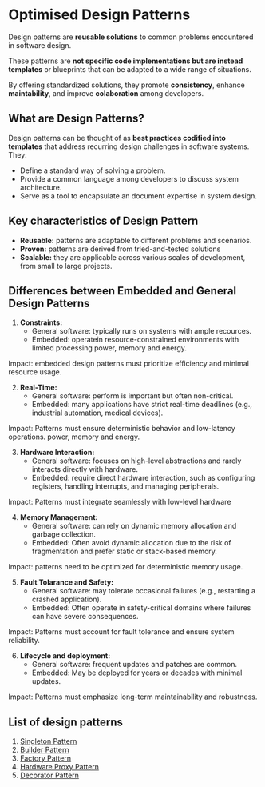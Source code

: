 # Optimised Design Patterns

Design patterns are **reusable solutions** to common problems encountered
in software design.

These patterns are **not specific code implementations but are instead templates**
or blueprints that can be adapted to a wide range of situations.

By offering standardized solutions, they promote **consistency**, enhance
**maintability**, and improve **colaboration** among developers.


## What are Design Patterns?

Design patterns can be thought of as **best practices codified into templates**
that address recurring design challenges in software systems. They:

- Define a standard way of solving a problem.
- Provide a common language among developers to discuss system architecture.
- Serve as a tool to encapsulate an document expertise in system design.

## Key characteristics of Design Pattern

- **Reusable:** patterns are adaptable to different problems and scenarios.
- **Proven:** patterns are derived from tried-and-tested solutions
- **Scalable:** they are applicable across various scales of development, from
small to large projects.

## Differences between Embedded and General Design Patterns

1. **Constraints:** 
    - General software: typically runs on systems with ample recources.
    - Embedded: operatein resource-constrained environments with limited processing
    power, memory and energy.

Impact: embedded design patterns must prioritize efficiency and minimal resource usage.


2. **Real-Time:** 
    - General software: perform is important but often non-critical.
    - Embedded: many applications have strict real-time deadlines
    (e.g., industrial automation, medical devices).

Impact: Patterns must ensure deterministic behavior and low-latency operations. power, memory and energy.


3. **Hardware Interaction:** 
    - General software: focuses on high-level abstractions and rarely interacts directly with hardware.
    - Embedded: require direct hardware interaction, such as configuring registers, handling interrupts, and managing peripherals.

Impact: Patterns must integrate seamlessly with low-level hardware


4. **Memory Management:** 
    - General software: can rely on dynamic memory allocation and garbage collection.
    - Embedded: Often avoid dynamic allocation due to the risk of fragmentation and prefer static or stack-based memory.

Impact: patterns need to be optimized for deterministic memory usage.

5. **Fault Tolarance and Safety:** 
    - General software: may tolerate occasional failures (e.g., restarting a crashed application).
    - Embedded: Often operate in safety-critical domains where failures can have severe consequences.

Impact: Patterns must account for fault tolerance and ensure system reliability.

6. **Lifecycle and deployment:** 
    - General software: frequent updates and patches are common.
    - Embedded: May be deployed for years or decades with minimal updates.

Impact: Patterns must emphasize long-term maintainability and robustness.

## List of design patterns

1. [Singleton Pattern](singleton/)
2. [Builder Pattern](builder/)
3. [Factory Pattern](factory/)
4. [Hardware Proxy Pattern](hw-proxy/)
5. [Decorator Pattern](decorator/)